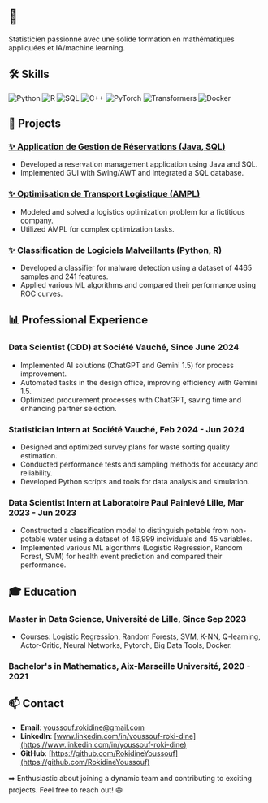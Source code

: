 # 👋

Statisticien passionné avec une solide formation en mathématiques appliquées et IA/machine learning.

## 🛠️ Skills

![Python](https://img.shields.io/badge/-Python-3776AB?style=flat&logo=python&logoColor=white)
![R](https://img.shields.io/badge/-R-276DC3?style=flat&logo=r&logoColor=white)
![SQL](https://img.shields.io/badge/-SQL-4479A1?style=flat&logo=postgresql&logoColor=white)
![C++](https://img.shields.io/badge/-C++-00599C?style=flat&logo=c%2B%2B&logoColor=white)
![PyTorch](https://img.shields.io/badge/-PyTorch-EE4C2C?style=flat&logo=pytorch&logoColor=white)
![Transformers](https://img.shields.io/badge/-Transformers-FF9900?style=flat&logo=transformers&logoColor=white)
![Docker](https://img.shields.io/badge/-Docker-2496ED?style=flat&logo=docker&logoColor=white)

## 🚀 Projects

### [✨ Application de Gestion de Réservations (Java, SQL)](link_to_repository)
- Developed a reservation management application using Java and SQL.
- Implemented GUI with Swing/AWT and integrated a SQL database.

### [✨ Optimisation de Transport Logistique (AMPL)](link_to_repository)
- Modeled and solved a logistics optimization problem for a fictitious company.
- Utilized AMPL for complex optimization tasks.

### [✨ Classification de Logiciels Malveillants (Python, R)](link_to_repository)
- Developed a classifier for malware detection using a dataset of 4465 samples and 241 features.
- Applied various ML algorithms and compared their performance using ROC curves.

## 📊 Professional Experience

### Data Scientist (CDD) at Société Vauché, Since June 2024
- Implemented AI solutions (ChatGPT and Gemini 1.5) for process improvement.
- Automated tasks in the design office, improving efficiency with Gemini 1.5.
- Optimized procurement processes with ChatGPT, saving time and enhancing partner selection.

### Statistician Intern at Société Vauché, Feb 2024 - Jun 2024
- Designed and optimized survey plans for waste sorting quality estimation.
- Conducted performance tests and sampling methods for accuracy and reliability.
- Developed Python scripts and tools for data analysis and simulation.

### Data Scientist Intern at Laboratoire Paul Painlevé Lille, Mar 2023 - Jun 2023
- Constructed a classification model to distinguish potable from non-potable water using a dataset of 46,999 individuals and 45 variables.
- Implemented various ML algorithms (Logistic Regression, Random Forest, SVM) for health event prediction and compared their performance.

## 🎓 Education

### Master in Data Science, Université de Lille, Since Sep 2023
- Courses: Logistic Regression, Random Forests, SVM, K-NN, Q-learning, Actor-Critic, Neural Networks, Pytorch, Big Data Tools, Docker.

### Bachelor's in Mathematics, Aix-Marseille Université, 2020 - 2021

## 📫 Contact

- **Email**: youssouf.rokidine@gmail.com
- **LinkedIn**: [www.linkedin.com/in/youssouf-roki-dine](https://www.linkedin.com/in/youssouf-roki-dine)
- **GitHub**: [https://github.com/RokidineYoussouf](https://github.com/RokidineYoussouf)

➡️ Enthusiastic about joining a dynamic team and contributing to exciting projects. Feel free to reach out! 😄
